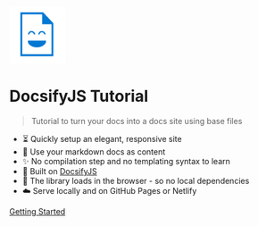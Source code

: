 <img src="_media/docs_face.png" height="100px"/>


# DocsifyJS Tutorial
> Tutorial to turn your docs into a docs site using base files

- :hourglass_flowing_sand: Quickly setup an elegant, responsive site
- :open_file_folder: Use your markdown docs as content
- :sparkles: No compilation step and no templating syntax to learn
- :nut_and_bolt: Built on [DocsifyJS](https://docsify.js.org/)
- :pushpin: The library loads in the browser - so no local dependencies
- :cloud: Serve locally and on GitHub Pages or Netlify

[Getting Started](#docsify-js-tutorial-homepage)
